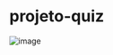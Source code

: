 # projeto-quiz
![image](https://user-images.githubusercontent.com/88171582/133948740-60e0e3b6-0cc7-41ec-ba35-82ececfaeadb.png)
